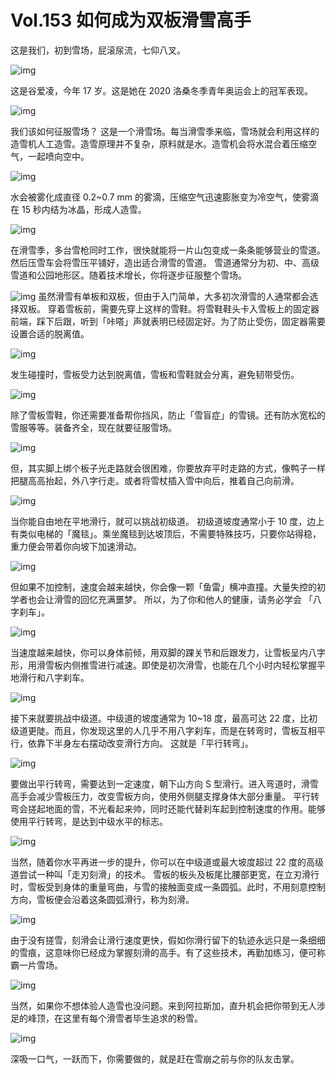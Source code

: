 # Vol.153 如何成为双板滑雪高手

这是我们，初到雪场，屁滚尿流，七仰八叉。


![img](https://cdn.jsdelivr.net/gh/just-prog/static/img/202108221412368.gif)

这是谷爱凌，今年 17 岁。这是她在 2020 洛桑冬季青年奥运会上的冠军表现。

![img](https://cdn.jsdelivr.net/gh/just-prog/static/img/202108221412930.gif)

我们该如何征服雪场？
这是一个滑雪场。每当滑雪季来临，雪场就会利用这样的造雪机人工造雪。造雪原理并不复杂，原料就是水。造雪机会将水混合着压缩空气，一起喷向空中。

![img](https://cdn.jsdelivr.net/gh/just-prog/static/img/202108221411164.gif)

水会被雾化成直径 0.2~0.7 mm 的雾滴，压缩空气迅速膨胀变为冷空气，使雾滴在 15 秒内结为冰晶，形成人造雪。

![img](https://cdn.jsdelivr.net/gh/just-prog/static/img/202108221411878.gif)

在滑雪季，多台雪枪同时工作，很快就能将一片山包变成一条条能够营业的雪道。然后压雪车会将雪压平铺好，造出适合滑雪的雪道。
雪道通常分为初、中、高级雪道和公园地形区。随着技术增长，你将逐步征服整个雪场。

![img](https://cdn.jsdelivr.net/gh/just-prog/static/img/202108221411472.png)
虽然滑雪有单板和双板，但由于入门简单，大多初次滑雪的人通常都会选择双板。
穿着雪板前，需要先穿上这样的雪鞋。将雪鞋鞋头卡入雪板上的固定器前端，踩下后跟，听到「咔嗒」声就表明已经固定好。为了防止受伤，固定器需要设置合适的脱离值。

![img](https://cdn.jsdelivr.net/gh/just-prog/static/img/202108221411705.gif)

发生碰撞时，雪板受力达到脱离值，雪板和雪鞋就会分离，避免韧带受伤。

![img](https://cdn.jsdelivr.net/gh/just-prog/static/img/202108221411411.png)

除了雪板雪鞋，你还需要准备帮你挡风，防止「雪盲症」的雪镜。还有防水宽松的雪服等等。装备齐全，现在就要征服雪场。

![img](https://cdn.jsdelivr.net/gh/just-prog/static/img/202108221411361.jpeg)

但，其实脚上绑个板子光走路就会很困难，你要放弃平时走路的方式，像鸭子一样把腿高高抬起，外八字行走。或者将雪杖插入雪中向后，推着自己向前滑。

![img](https://cdn.jsdelivr.net/gh/just-prog/static/img/202108221413946.gif)

当你能自由地在平地滑行，就可以挑战初级道。
初级道坡度通常小于 10 度，边上有类似电梯的「魔毯」。乘坐魔毯到达坡顶后，不需要特殊技巧，只要你站得稳，重力便会带着你向坡下加速滑动。

![img](https://cdn.jsdelivr.net/gh/just-prog/static/img/202108221411104.gif)

但如果不加控制，速度会越来越快，你会像一颗「鱼雷」横冲直撞。大量失控的初学者也会让滑雪的回忆充满噩梦。
所以，为了你和他人的健康，请务必学会 「八字刹车」。

![img](https://cdn.jsdelivr.net/gh/just-prog/static/img/202108221411081.gif)

当速度越来越快，你可以身体前倾，用双脚的踝关节和后跟发力，让雪板呈内八字形，用滑雪板内侧推雪进行减速。即使是初次滑雪，也能在几个小时内轻松掌握平地滑行和八字刹车。

![img](https://cdn.jsdelivr.net/gh/just-prog/static/img/202108221411792.gif)

接下来就要挑战中级道。中级道的坡度通常为 10~18 度，最高可达 22 度，比初级道更陡。而且，你发现这里的人几乎不用八字刹车，而是在转弯时，雪板互相平行，依靠下半身左右摆动改变滑行方向。
这就是「平行转弯」。

![img](https://cdn.jsdelivr.net/gh/just-prog/static/img/202108221412609.gif)

要做出平行转弯，需要达到一定速度，朝下山方向 S 型滑行。进入弯道时，滑雪高手会减少雪板压力，改变雪板方向，使用外侧腿支撑身体大部分重量。
平行转弯会搓起地面的雪，不光看起来帅，同时还能代替刹车起到控制速度的作用。能够使用平行转弯，是达到中级水平的标志。

![img](https://cdn.jsdelivr.net/gh/just-prog/static/img/202108221412542.gif)

当然，随着你水平再进一步的提升，你可以在中级道或最大坡度超过 22 度的高级道尝试一种叫「走刃刻滑」的技术。
雪板的板头及板尾比腰部更宽，在立刃滑行时，雪板受到身体的重量弯曲，与雪的接触面变成一条圆弧。此时，不用刻意控制方向，雪板便会沿着这条圆弧滑行，称为刻滑。

![img](https://cdn.jsdelivr.net/gh/just-prog/static/img/202108221411658.gif)

由于没有搓雪，刻滑会让滑行速度更快，假如你滑行留下的轨迹永远只是一条细细的雪痕，这意味你已经成为掌握刻滑的高手。有了这些技术，再勤加练习，便可称霸一片雪场。

![img](https://cdn.jsdelivr.net/gh/just-prog/static/img/202108221411284.gif)

当然，如果你不想体验人造雪也没问题。来到阿拉斯加，直升机会把你带到无人涉足的峰顶，在这里有每个滑雪者毕生追求的粉雪。

![img](https://cdn.jsdelivr.net/gh/just-prog/static/img/202108221411993.gif)

深吸一口气，一跃而下，你需要做的，就是赶在雪崩之前与你的队友击掌。